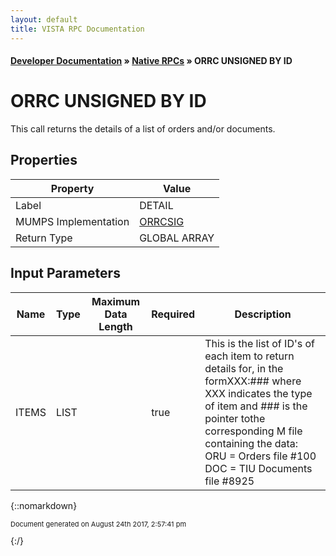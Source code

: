 ```yaml
---
layout: default
title: VISTA RPC Documentation
---
```


#### [Developer Documentation](../index) &#187; [Native RPCs](TableOfContents) &#187; ORRC UNSIGNED BY ID<br/>
# ORRC UNSIGNED BY ID

This call returns the details of a list of orders and/or documents.

## Properties

Property | Value
--- | ---
Label | DETAIL
MUMPS Implementation | [ORRCSIG](http://code.osehra.org/dox/Routine_ORRCSIG_source.html)
Return Type | GLOBAL ARRAY


## Input Parameters

Name | Type | Maximum Data Length | Required | Description
--- | --- | --- | --- | ---
ITEMS | LIST |  | true | This is the list of ID&#x27;s of each item to return details for, in the formXXX:### where XXX indicates the type of item and ### is the pointer tothe corresponding M file containing the data:    ORU &#x3D; Orders file #100    DOC &#x3D; TIU Documents file #8925



{::nomarkdown} <br/><p style="font-size: 11px">Document generated on August 24th 2017, 2:57:41 pm</p>{:/}